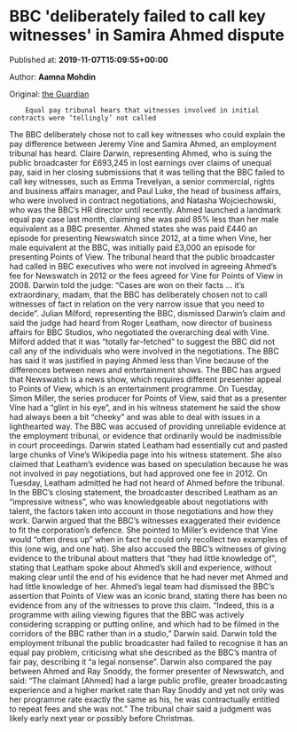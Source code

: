 
# BBC 'deliberately failed to call key witnesses' in Samira Ahmed dispute

Published at: **2019-11-07T15:09:55+00:00**

Author: **Aamna Mohdin**

Original: [the Guardian](https://www.theguardian.com/media/2019/nov/07/bbc-deliberately-failed-to-call-key-witnesses-in-samira-ahmed-dispute)


        Equal pay tribunal hears that witnesses involved in initial contracts were ‘tellingly’ not called
      
The BBC deliberately chose not to call key witnesses who could explain the pay difference between Jeremy Vine and Samira Ahmed, an employment tribunal has heard.
Claire Darwin, representing Ahmed, who is suing the public broadcaster for £693,245 in lost earnings over claims of unequal pay, said in her closing submissions that it was telling that the BBC failed to call key witnesses, such as Emma Trevelyan, a senior commercial, rights and business affairs manager, and Paul Luke, the head of business affairs, who were involved in contract negotiations, and Natasha Wojciechowski, who was the BBC’s HR director until recently.
Ahmed launched a landmark equal pay case last month, claiming she was paid 85% less than her male equivalent as a BBC presenter. Ahmed states she was paid £440 an episode for presenting Newswatch since 2012, at a time when Vine, her male equivalent at the BBC, was initially paid £3,000 an episode for presenting Points of View.
The tribunal heard that the public broadcaster had called in BBC executives who were not involved in agreeing Ahmed’s fee for Newswatch in 2012 or the fees agreed for Vine for Points of View in 2008. Darwin told the judge: “Cases are won on their facts … it’s extraordinary, madam, that the BBC has deliberately chosen not to call witnesses of fact in relation on the very narrow issue that you need to decide”.
Julian Milford, representing the BBC, dismissed Darwin’s claim and said the judge had heard from Roger Leatham, now director of business affairs for BBC Studios, who negotiated the overarching deal with Vine. Milford added that it was “totally far-fetched” to suggest the BBC did not call any of the individuals who were involved in the negotiations.
The BBC has said it was justified in paying Ahmed less than Vine because of the differences between news and entertainment shows. The BBC has argued that Newswatch is a news show, which requires different presenter appeal to Points of View, which is an entertainment programme.
On Tuesday, Simon Miller, the series producer for Points of View, said that as a presenter Vine had a “glint in his eye”, and in his witness statement he said the show had always been a bit “cheeky” and was able to deal with issues in a lighthearted way.
The BBC was accused of providing unreliable evidence at the employment tribunal, or evidence that ordinarily would be inadmissible in court proceedings. Darwin stated Leatham had essentially cut and pasted large chunks of Vine’s Wikipedia page into his witness statement. She also claimed that Leatham’s evidence was based on speculation because he was not involved in pay negotiations, but had approved one fee in 2012. On Tuesday, Leatham admitted he had not heard of Ahmed before the tribunal.
In the BBC’s closing statement, the broadcaster described Leatham as an “impressive witness”, who was knowledgeable about negotiations with talent, the factors taken into account in those negotiations and how they work.
Darwin argued that the BBC’s witnesses exaggerated their evidence to fit the corporation’s defence. She pointed to Miller’s evidence that Vine would “often dress up” when in fact he could only recollect two examples of this (one wig, and one hat). She also accused the BBC’s witnesses of giving evidence to the tribunal about matters that “they had little knowledge of”, stating that Leatham spoke about Ahmed’s skill and experience, without making clear until the end of his evidence that he had never met Ahmed and had little knowledge of her.
Ahmed’s legal team had dismissed the BBC’s assertion that Points of View was an iconic brand, stating there has been no evidence from any of the witnesses to prove this claim. “Indeed, this is a programme with ailing viewing figures that the BBC was actively considering scrapping or putting online, and which had to be filmed in the corridors of the BBC rather than in a studio,” Darwin said.
Darwin told the employment tribunal the public broadcaster had failed to recognise it has an equal pay problem, criticising what she described as the BBC’s mantra of fair pay, describing it “a legal nonsense”. Darwin also compared the pay between Ahmed and Ray Snoddy, the former presenter of Newswatch, and said: “The claimant [Ahmed] had a large public profile, greater broadcasting experience and a higher market rate than Ray Snoddy and yet not only was her programme rate exactly the same as his, he was contractually entitled to repeat fees and she was not.”
The tribunal chair said a judgment was likely early next year or possibly before Christmas.
